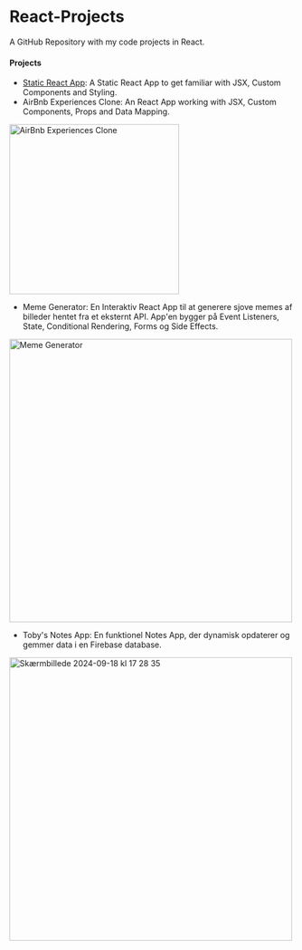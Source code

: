 # React-Projects
 A GitHub Repository with my code projects in React. 

#### **Projects**
* [Static React App](https://static-react-app-project1.netlify.app/): A Static React App to get familiar with JSX, Custom Components and Styling.
* AirBnb Experiences Clone: An React App working with JSX, Custom Components, Props and Data Mapping.
<img width="300" alt="AirBnb Experiences Clone" src="https://github.com/user-attachments/assets/d9f30e06-8788-4d47-a714-4403ead2e79f">

* Meme Generator: En Interaktiv React App til at generere sjove memes af billeder hentet fra et eksternt API. App'en bygger på Event Listeners, State, Conditional Rendering, Forms og Side Effects.
<img width="500" alt="Meme Generator" src="https://github.com/user-attachments/assets/a511d8ac-8d81-44a5-b5bf-c69f771aed01">

* Toby's Notes App: En funktionel Notes App, der dynamisk opdaterer og gemmer data i en Firebase database. 
<img width="500" alt="Skærmbillede 2024-09-18 kl  17 28 35" src="https://github.com/user-attachments/assets/ba15412f-0bb8-4b91-b084-c7c483072e84">
